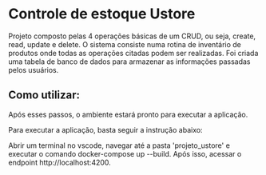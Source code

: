 # Controle de estoque Ustore

Projeto composto pelas 4 operações básicas de um CRUD, ou seja, create, read, update e delete. O sistema consiste numa rotina de inventário de produtos onde todas as operações citadas podem ser realizadas. Foi criada uma tabela de banco de dados para armazenar as informações passadas pelos usuários. 

## Como utilizar:

Após esses passos, o ambiente estará pronto para executar a aplicação.

Para executar a aplicação, basta seguir a instrução abaixo:

Abrir um terminal no vscode, navegar até a pasta 'projeto_ustore' e executar o comando docker-compose up --build.
Após isso, acessar o endpoint http://localhost:4200.


